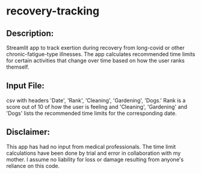 # recovery-tracking

## Description:
Streamlit app to track exertion during recovery from long-covid or other chronic-fatigue-type illnesses. The app calculates recommended time limits for certain activities that change over time based on how the user ranks themself.

## Input File:

csv with headers 'Date', 'Rank', 'Cleaning', 'Gardening', 'Dogs.' Rank is a score out of 10 of how the user is feeling and 'Cleaning', 'Gardening' and 'Dogs' lists the recommended time limits for the corresponding date. 

## Disclaimer:

This app has had no input from medical professionals. The time limit calculations have been done by trial and error in collaboration with my mother. I assume no liability for loss or damage resulting from anyone's reliance on this code.
